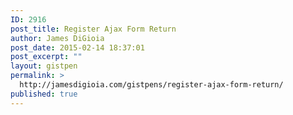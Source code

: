 ```yaml
---
ID: 2916
post_title: Register Ajax Form Return
author: James DiGioia
post_date: 2015-02-14 18:37:01
post_excerpt: ""
layout: gistpen
permalink: >
  http://jamesdigioia.com/gistpens/register-ajax-form-return/
published: true
---
```

